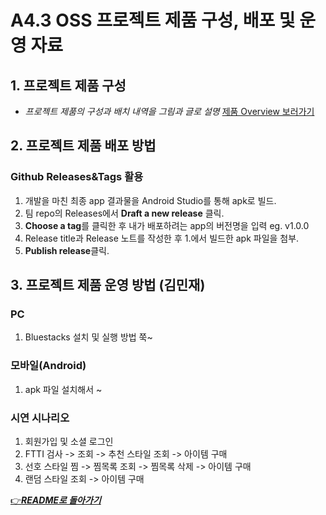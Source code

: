 # A4.3 OSS 프로젝트 제품 구성, 배포 및 운영 자료

## 1. 프로젝트 제품 구성

- *프로젝트 제품의 구성과 배치 내역을 그림과 글로 설명*
[제품 Overview 보러가기](4_4_OSSProj_01_버스태워조_Overivew.md)

## 2. 프로젝트 제품 배포 방법

### Github Releases&Tags 활용

1. 개발을 마친 최종 app 결과물을 Android Studio를 통해 apk로 빌드.
2. 팀 repo의 Releases에서 **Draft a new release** 클릭.
3. **Choose a tag**를 클릭한 후 내가 배포하려는 app의 버전명을 입력 eg. v1.0.0
4. Release title과 Release 노트를 작성한 후 1.에서 빌드한 apk 파일을 첨부.
5. **Publish release**클릭.

## 3. 프로젝트 제품 운영 방법 (김민재)

### PC

1. Bluestacks 설치 및 실행 방법 쭉~

### 모바일(Android)

1. apk 파일 설치해서 ~

### 시연 시나리오

1. 회원가입 및 소셜 로그인
2. FTTI 검사 -> 조회 -> 추천 스타일 조회 -> 아이템 구매
3. 선호 스타일 찜 -> 찜목록 조회 -> 찜목록 삭제 -> 아이템 구매
4. 랜덤 스타일 조회 -> 아이템 구매

[👉***README로 돌아가기***](https://github.com/CSID-DGU/2024-1-OSSProj-ComfyRide-01)
